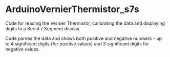 ArduinoVernierThermistor_s7s
============================
Code for reading the Vernier Thermistor, calibrating the data and displaying digits to 
a Serial 7 Segment display. 

Code parses the data and shows both positive and negative numbers - up to 4 significant digits (for positive values) and 
3 significant digits for negative values.
